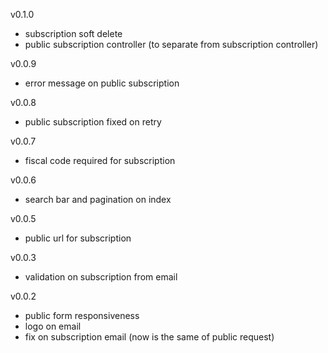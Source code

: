 v0.1.0

-   subscription soft delete
-   public subscription controller (to separate from subscription controller)

v0.0.9

-   error message on public subscription

v0.0.8

-   public subscription fixed on retry

v0.0.7

-   fiscal code required for subscription

v0.0.6

-   search bar and pagination on index

v0.0.5

-   public url for subscription

v0.0.3

-   validation on subscription from email

v0.0.2

-   public form responsiveness
-   logo on email
-   fix on subscription email (now is the same of public request)
